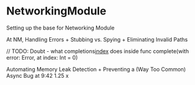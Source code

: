 # NetworkingModule
Setting up the base for Networking Module

At NM, Handling Errors + Stubbing vs. Spying + Eliminating Invalid Paths 

// TODO: Doubt - what completions[index](error) does
inside func complete(with error: Error, at index: Int = 0)

Automating Memory Leak Detection + Preventing a (Way Too Common) Async Bug
at 9:42 1.25 x 
